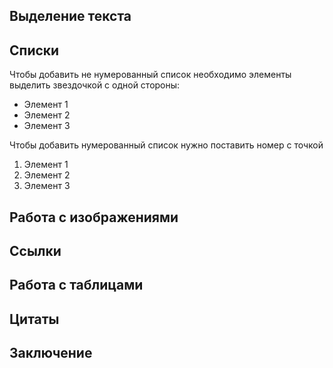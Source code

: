 ## Выделение текста

## Списки

Чтобы добавить не нумерованный список необходимо элементы выделить звездочкой с одной стороны:

* Элемент 1
* Элемент 2
* Элемент 3

Чтобы добавить нумерованный список нужно поставить номер с точкой

1. Элемент 1
2. Элемент 2
3. Элемент 3





## Работа с изображениями

## Ссылки

## Работа с таблицами

## Цитаты

## Заключение